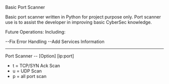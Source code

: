 Basic Port Scanner 

Basic port scanner written in Python for project purpose only.
Port scanner use is to assist the developer in improving basic CyberSec knowledge.



Future Operations: Including:

--Fix Error Handling
--Add Services Information

---------------------------------
Port Scanner -- [Option] [ip:port]

- t = TCP/SYN Ack Scan
- u = UDP Scan
- p = all port scan


